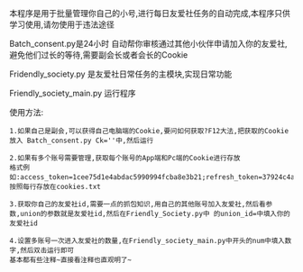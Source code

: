 本程序是用于批量管理你自己的小号,进行每日友爱社任务的自动完成,本程序只供学习使用,请勿使用于违法途径

Batch_consent.py是24小时 自动帮你审核通过其他小伙伴申请加入你的友爱社,避免他们过长的等待,需要副会长或者会长的Cookie

Fridendly_society.py 是友爱社日常任务的主模块,实现日常功能

Friendly_society_main.py 运行程序

使用方法:

	1.如果自己是副会,可以获得自己电脑端的Cookie,要问如何获取?F12大法,把获取的Cookie放入 Batch_consent.py Ck=''中,然后运行
	
	2.如果有多个账号需要管理,获取每个账号的App端和Pc端的Cookie进行存放
	格式例	如:access_token=1cee75d1e4abdac5990994fcba8e3b21;refresh_token=37924c4ae79d352f8f9ca469bc032721;bili_jct=fd584f9081e2503a65fcaddbf36954b9;DedeUserID=471433885;DedeUserID__ckMd5=74625122ffdbe521;sid=a6iwqb41;SESSDATA=33c3006f%2C1584951691%2C5a382921
	按照每行存放在cookies.txt
	
	3.获取你自己的友爱社id,需要一点的抓包知识,用自己的其他账号加入友爱社,然后看参数,union的参数就是友爱社id,然后在Friendly_Society.py中 的union_id=中填入你的友爱社id
	
	4.设置多账号一次进入友爱社的数量,在Friendly_society_main.py中开头的num中填入数字,然后双击运行即可
	基本都有些注释~直接看注释也直观明了~
